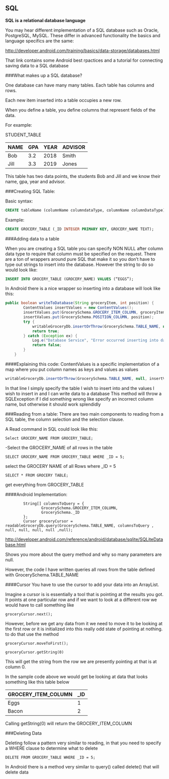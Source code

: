 ## SQL

**SQL is a relational database language**

You may hear different implementation of a SQL database such as Oracle, PostgreSQL, MySQL. These differ in advanced functionality the basics and language specifics are the same:

http://developer.android.com/training/basics/data-storage/databases.html

That link contains some Android best rpactices and a tutorial for connecting saving data to a SQL database

###What makes up a SQL database?

One database can have many many tables. Each table has columns and rows.

Each new item inserted into a table occupies a new row. 

When you define a table, you define columns that represent fields of the data.

For example:

STUDENT_TABLE

| NAME | GPA | YEAR | ADVISOR |
|------|-----|------|---------|
| Bob  | 3.2 | 2018 | Smith   |
| Jill | 3.3 | 2019 | Jones   |

This table has two data points, the students Bob and Jill and we know their name, gpa, year and advisor.

###Creating SQL Table:
 
Basic syntax:
```SQL
CREATE tableName (columnName columndataType, columnName columnDataType);
```
Example:
```SQL
CREATE GROCERY_TABLE (_ID INTEGER PRIMARY KEY, GROCERY_NAME TEXT);
```

###Adding data to a table

When you are creating a SQL table you can specify NON NULL after column data type to require that column must be specified on the request.
There are a ton of wrappers around pure SQL that make it so you don’t have to type out strings to insert into the database.
However the string to do so would look like:
```SQL
INSERT INTO GROCERY_TABLE (GROCERY_NAME) VALUES (“EGGS”);
```
 
In Android there is a nice wrapper so inserting into a database will look like this:

```java
public boolean writeToDatabase(String groceryItem, int position) {
	    ContentValues insertValues = new ContentValues();
        insertValues.put(GrocerySchema.GROCERY_ITEM_COLUMN, groceryItem);
        insertValues.put(GrocerySchema.POSITION_COLUMN, position);
    	try {
            writableGroceryDb.insertOrThrow(GrocerySchema.TABLE_NAME, null, insertValues);
        	return true;
    	} catch (Exception ex) {
            Log.e("Database Service", "Error occurred inserting into database", ex);
        	return false;
    	}
	}
```
	
####Explaining this code:
ContentValues is a specific implementation of a map where you put column names as keys and values as values

```Java 
writableGroceryDb.insertOrThrow(GrocerySchema.TABLE_NAME, null, insertValues);
```
In that line I simply specify the table I wish to insert into and the values I wish to insert in and I can write data to a database
This method will throw a SQLException if I did something wrong like specify an incorrect column name, but otherwise it should work splendidly
 
###Reading from a table:
There are two main components to reading from a SQL table, the column selection and the selection clause.

A Read command in SQL could look like this:

```
Select GROCERY_NAME FROM GROCERY_TABLE; 
```
-Select the GROCERY_NAME of all rows in the table

```
SELECT GROCERY_NAME FROM GROCERY_TABLE WHERE _ID = 5;
```

select the GROCERY NAME of all Rows where _ID = 5

```
SELECT * FROM GROCERY TABLE;
```

get everything from GROCERY_TABLE

####Android Implementation:

            String[] columnsToQuery = {
                    GrocerySchema.GROCERY_ITEM_COLUMN,
                    GrocerySchema._ID
            };
            Cursor groceryCursor = readableGroceryDb.query(GrocerySchema.TABLE_NAME, columnsToQuery , null, null, null, null ,null);

http://developer.android.com/reference/android/database/sqlite/SQLiteDatabase.html

Shows you more about the query method and why so many parameters are null.

However, the code I have written queries all rows from the table defined with GrocerySchema.TABLE_NAME

####Cursor
You have to use the cursor to add your data into an ArrayList.

Imagine a cursor is is essentially a tool that is pointing at the results you got. It points at one particular row and if we want to look at a different row we would have to call something like
```
groceryCursor.next();
```
However, before we get any data from it we need to move it to be looking at the first row or it is initialized into this really odd state of pointing at nothing. to do that use the method
```
groceryCursor.moveToFirst();
```

```
groceryCursor.getString(0)
```
 This will get the string from the row we are presently pointing at that is at column 0.

In the sample code above we would get be looking at data that looks something like this table below

| GROCERY_ITEM_COLUMN | _ID |
|------|-----|
| Eggs  | 1 |
| Bacon | 2 |


Calling getString(0) will return the GROCERY_ITEM_COLUMN

###Deleting Data

Deleting follow a pattern very similar to reading, in that you need to specify a WHERE clause to determine what to delete
```
DELETE FROM GROCERY_TABLE WHERE _ID = 5;
```
In Android there is a method very similar to query() called delete() that will delete data



